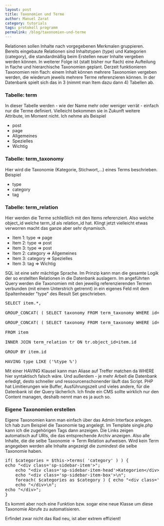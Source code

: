 ```yaml
---
layout: post
title: Taxonomien und Terme
author: Manuel Zarat
category: tutorials
tags: protokoll programm
permalink: /blog/taxonomien-und-terme
---
```


<p>Relationen sollen Inhalte nach vorgegebenen Merkmalen gruppieren. Bereits eingebaute Relationen sind Inhaltstypen (type) und Kategorien (category), die standardmäßig beim Erstellen neuer Inhalte vergeben werden können. In weiterer Folge ist (statt bisher nur flach) eine Aufteilung in flache und hierarchische Taxonomien geplant. Derzeit funktionieren Taxonomien rein flach: einem Inhalt können mehrere Taxonomien vergeben werden, die wiederum jeweils mehrere Terme referenzieren können. In der Datenbank spielt sich das in 3 (nimmt man Item dazu dann 4) Tabellen ab.</p>
<!--excerpt_separator-->
<h3>Tabelle: term</h3>
<p>In dieser Tabelle werden - wie der Name mehr oder weniger verrät - einfach nur die Terme definiert. Vielleicht bekommen sie in Zukunft weitere Attribute, im Moment nicht. Ich nehme als Beispiel</p>
<ul>
<li>post</li>
<li>page</li>
<li>Allgemeines</li>
<li>Spezielles</li>
<li>Wichtig</li>
</ul>
<h3> </h3>
<h3>Tabelle: term_taxonomy</h3>
<p>Hier wird die Taxonomie (Kategorie, Stichwort,...) eines Terms beschrieben. Beispiel</p>
<ul>
<li>type</li>
<li>category</li>
<li>tag</li>
</ul>
<h3> </h3>
<h3>Tabelle: term_relation</h3>
<p>Hier werden die Terme schließlich mit den Items referenziert. Also welche object_id welche term_id als relation_id hat. Klingt jetzt vielleicht etwas verworren macht das ganze aber sehr dynamisch.</p>
<ul>
<li>Item 1: type =&gt; page</li>
<li>Item 2: type =&gt; post</li>
<li>Item 3: type =&gt; post</li>
<li>Item 2: category =&gt; Allgemeines</li>
<li>Item 3: category =&gt; Spezielles</li>
<li>Item 3: tag =&gt; Wichtig</li>
</ul>
<p> </p>
<p>SQL ist eine sehr mächtige Sprache. Im Prinzip kann man die gesamte Logik der so erstellten Relationen in die Datenbank auslagern. Im angeführten Query werden die Taxonomien mit den jeweilig referenzierenden Termen verbunden (mit einem Unterstrich getrennt) in ein eigenes Feld mit dem Spaltenheader "type" des Result Set geschrieben.</p>
<pre>SELECT item.*, <br />
GROUP_CONCAT( ( SELECT taxonomy FROM term_taxonomy WHERE id=tr.taxonomy_id ), '_', ( SELECT id FROM term WHERE id=tr.term_id ) ) AS type_int,<br />
GROUP_CONCAT( ( SELECT taxonomy FROM term_taxonomy WHERE id=tr.taxonomy_id ), '_', ( SELECT name FROM term WHERE id=tr.term_id ) ) AS type_str<br />
FROM item<br />
INNER JOIN term_relation tr ON tr.object_id=item.id<br />
GROUP BY item.id<br />
HAVING type LIKE ('%type_%')</pre>
<p>Mit einer HAVING Klausel kann man Aliase auf Treffer matchen da WHERE hier syntaktisch falsch wäre. Und außerdem - je mehr Arbeit die Datenbank erledigt, desto schneller und ressourcenschonender läuft das Script. PHP hat Limitierungen wie Buffer, Ausführungszeit und vieles andere, für die Datenbank ist der Query lächerlich. Ich finde ein CMS sollte wirklich nur den Content managen, deshalb nennt man es ja auch so.</p>
<p> </p>
<h3>Eigene Taxonomien erstellen</h3>
<p>Eigene Taxonomien kann man einfach über das Admin Interface anlegen. Ich hab zum Beispiel die Taxonomie tag angelegt. Im Template single.php kann ich die zugehörigen Tags dann anzeigen. Die Links zeigen automatisch auf URIs, die das entsprechende Archiv anzeigen. Also alle Inhalte, die die selbe Taxonomie -&gt; Term Relation aufweisen. Wird kein Term angegeben werden alle Inhalte angezeigt die zumindest die selbe Taxonomie haben.</p>
<pre>if( $categories = $this-&gt;terms( &#039;category&#039; ) ) {<br />echo "&lt;div class=&#039;sp-sidebar-item&#039;&gt;";<br />    echo "&lt;div class=&#039;sp-sidebar-item-head&#039;&gt;Kategorien&lt;/div&gt;";<br />    echo "&lt;div class=&#039;sp-sidebar-item-box&#039;&gt;\n";<br />    foreach( $categories as $category ) { echo "&lt;div class=&#039;sp-sidebar-item-box-head&#039;&gt;&lt;a href=&#039;../?category=$category[id]&#039;&gt;$category[name]&lt;/a&gt;&lt;/div&gt;"; }<br />    echo "&lt;/div&gt;\n";<br />echo "&lt;/div&gt;";<br />}</pre>
<p>Es kommt aber noch eine Funktion bzw. sogar eine neue Klasse um diese Taxonomie Abrufe zu automatisieren.</p>
<p>Erfindet zwar nicht das Rad neu, ist aber extrem effizient!</p>
